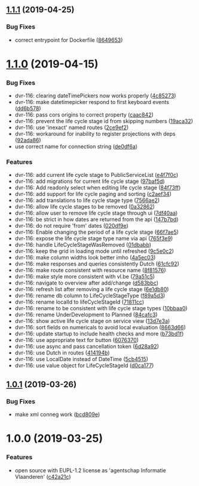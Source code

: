 ## [1.1.1](https://github.com/informatievlaanderen/publicservice-registry/compare/v1.1.0...v1.1.1) (2019-04-25)


### Bug Fixes

* correct entrypoint for Dockerfile ([8649653](https://github.com/informatievlaanderen/publicservice-registry/commit/8649653))

# [1.1.0](https://github.com/informatievlaanderen/publicservice-registry/compare/v1.0.1...v1.1.0) (2019-04-15)


### Bug Fixes

* dvr-116: clearing dateTimePickers now works properly ([4c85273](https://github.com/informatievlaanderen/publicservice-registry/commit/4c85273))
* dvr-116: make datetimepicker respond to first keyboard events ([dd6b578](https://github.com/informatievlaanderen/publicservice-registry/commit/dd6b578))
* dvr-116: pass cors origins to correct property ([caac842](https://github.com/informatievlaanderen/publicservice-registry/commit/caac842))
* dvr-116: prevent the life cycle stage id from skipping numbers ([19aca32](https://github.com/informatievlaanderen/publicservice-registry/commit/19aca32))
* dvr-116: use 'inexact' named routes ([2ce9ef2](https://github.com/informatievlaanderen/publicservice-registry/commit/2ce9ef2))
* dvr-116: workaround for inability to register projections with deps ([92ada86](https://github.com/informatievlaanderen/publicservice-registry/commit/92ada86))
* use correct name for connection string ([de0df6a](https://github.com/informatievlaanderen/publicservice-registry/commit/de0df6a))


### Features

* dvr-116: add current life cycle stage to PublicServiceList ([e4f7f0c](https://github.com/informatievlaanderen/publicservice-registry/commit/e4f7f0c))
* dvr-116: add migrations for current life cycle stage ([97baf5d](https://github.com/informatievlaanderen/publicservice-registry/commit/97baf5d))
* dvr-116: Add readonly select when editing life cycle stage ([84f73ff](https://github.com/informatievlaanderen/publicservice-registry/commit/84f73ff))
* dvr-116: add support for life cycle paging and sorting ([c2aef34](https://github.com/informatievlaanderen/publicservice-registry/commit/c2aef34))
* dvr-116: add translations to life cycle stage type ([7566ae2](https://github.com/informatievlaanderen/publicservice-registry/commit/7566ae2))
* dvr-116: allow life cycle stages to be removed ([0a32862](https://github.com/informatievlaanderen/publicservice-registry/commit/0a32862))
* dvr-116: allow user to remove life cycle stage through ui ([7df40aa](https://github.com/informatievlaanderen/publicservice-registry/commit/7df40aa))
* dvr-116: be strict in how dates are returned from the api ([147b7bd](https://github.com/informatievlaanderen/publicservice-registry/commit/147b7bd))
* dvr-116: do not require 'from' dates ([020df9e](https://github.com/informatievlaanderen/publicservice-registry/commit/020df9e))
* dvr-116: Enable changing the period of a life cycle stage ([66f7ae5](https://github.com/informatievlaanderen/publicservice-registry/commit/66f7ae5))
* dvr-116: expose the life cycle stage type name via api ([765f3e9](https://github.com/informatievlaanderen/publicservice-registry/commit/765f3e9))
* dvr-116: handle LifeCycleStageWasRemoved ([01dbabb](https://github.com/informatievlaanderen/publicservice-registry/commit/01dbabb))
* dvr-116: keep the grid in loading mode until refreshed ([9c5e0c2](https://github.com/informatievlaanderen/publicservice-registry/commit/9c5e0c2))
* dvr-116: make column widths look better imho ([4a5ec03](https://github.com/informatievlaanderen/publicservice-registry/commit/4a5ec03))
* dvr-116: make responses and queries consistently Dutch ([61cfc92](https://github.com/informatievlaanderen/publicservice-registry/commit/61cfc92))
* dvr-116: make route consistent with resource name ([8f81576](https://github.com/informatievlaanderen/publicservice-registry/commit/8f81576))
* dvr-116: make style more consistent with vl.be ([79a51c5](https://github.com/informatievlaanderen/publicservice-registry/commit/79a51c5))
* dvr-116: navigate to overview after add/change ([d583bbc](https://github.com/informatievlaanderen/publicservice-registry/commit/d583bbc))
* dvr-116: refresh list after removing a life cycle stage ([6e1db80](https://github.com/informatievlaanderen/publicservice-registry/commit/6e1db80))
* dvr-116: rename db column to LifeCycleStageType ([f89a5d3](https://github.com/informatievlaanderen/publicservice-registry/commit/f89a5d3))
* dvr-116: rename localId to lifeCycleStageId ([71811cc](https://github.com/informatievlaanderen/publicservice-registry/commit/71811cc))
* dvr-116: rename to be consistent with life cycle stage types ([10bbaa0](https://github.com/informatievlaanderen/publicservice-registry/commit/10bbaa0))
* dvr-116: rename UnderDevelopment to Planned ([84cafc3](https://github.com/informatievlaanderen/publicservice-registry/commit/84cafc3))
* dvr-116: show active life cycle stage on service view ([13d7e3a](https://github.com/informatievlaanderen/publicservice-registry/commit/13d7e3a))
* dvr-116: sort fields on numericals to avoid local evaluation ([8663d66](https://github.com/informatievlaanderen/publicservice-registry/commit/8663d66))
* dvr-116: update startup to include health checks and more ([b73bd1f](https://github.com/informatievlaanderen/publicservice-registry/commit/b73bd1f))
* dvr-116: use appropriate text for button ([6076370](https://github.com/informatievlaanderen/publicservice-registry/commit/6076370))
* dvr-116: use async and pass cancellation token ([6d28a92](https://github.com/informatievlaanderen/publicservice-registry/commit/6d28a92))
* dvr-116: use Dutch in routes ([414194b](https://github.com/informatievlaanderen/publicservice-registry/commit/414194b))
* dvr-116: use LocalDate instead of DateTime ([5cb4515](https://github.com/informatievlaanderen/publicservice-registry/commit/5cb4515))
* dvr-116: use value object for LifeCycleStageId ([d0ca177](https://github.com/informatievlaanderen/publicservice-registry/commit/d0ca177))

## [1.0.1](https://github.com/informatievlaanderen/publicservice-registry/compare/v1.0.0...v1.0.1) (2019-03-26)


### Bug Fixes

* make xml conneg work ([bcd809e](https://github.com/informatievlaanderen/publicservice-registry/commit/bcd809e))

# 1.0.0 (2019-03-25)


### Features

* open source with EUPL-1.2 license as 'agentschap Informatie Vlaanderen' ([c42a21c](https://github.com/informatievlaanderen/publicservice-registry/commit/c42a21c))
